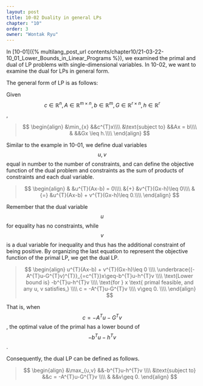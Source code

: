 ```yaml
---
layout: post
title: 10-02 Duality in general LPs
chapter: "10"
order: 3
owner: "Wontak Ryu"
---
```


<script type="text/x-mathjax-config">
MathJax.Hub.Config({
    displayAlign: "center"
});
</script>

In [10-01]({% multilang_post_url contents/chapter10/21-03-22-10_01_Lower_Bounds_in_Linear_Programs %}), we examined the primal and dual of LP problems with single-dimensional variables. In 10-02, we want to examine the dual for LPs in general form.

The general form of LP is as follows:

Given $$c\in\mathbb{R}^{n},\, A\in\mathbb{R}^{m\times n},\, b\in\mathbb{R}^{m},\, G\in\mathbb{R}^{r\times n},\, h\in\mathbb{R}^{r}$$,

>$$
>\begin{align}
>&\min_{x} &&c^{T}x\\\\
>&\text{subject to} &&Ax = b\\\\
>& &&Gx \leq h.\\\\
>\end{align}
>$$

Similar to the example in 10-01, we define dual variables $$u, v$$ equal in number to the number of constraints,
and can define the objective function of the dual problem and constraints as the sum of products of constraints and each dual variable. 

>$$
>\begin{align}
>& &u^{T}(Ax-b) = 0\\\\
>&{+} &v^{T}(Gx-h)\leq 0\\\\
>&{=} &u^{T}(Ax-b) + v^{T}(Gx-h)\leq 0.\\\\
>\end{align}
>$$

Remember that the dual variable $$u$$ for equality has no constraints, while $$v$$ is a dual variable for inequality and thus has the additional constraint of being positive.
By organizing the last equation to represent the objective function of the primal LP, we get the dual LP.

>$$
>\begin{align}
>u^{T}(Ax-b) + v^{T}(Gx-h)\leq 0 \\\\
>\underbrace{(-A^{T}u-G^{T}v)^{T}}_{=c^{T}}x\geq-b^{T}u-h^{T}v \\\\
>\text{Lower bound is} -b^{T}u-h^{T}v \\\\ 
>\text{for } x \text{ primal feasible, and any u, v satisfies,} \\\\
>c = -A^{T}u-G^{T}v \\\\
>v\geq 0. \\\\
>\end{align}
>$$

That is, when $$c = -A^{T}u-G^{T}v$$, the optimal value of the primal has a lower bound of $$-b^{T}u-h^{T}v$$.

Consequently, the dual LP can be defined as follows.

>$$
>\begin{align}
>&\max_{u,v} &&-b^{T}u-h^{T}v \\\\
>&\text{subject to} &&c = -A^{T}u-G^{T}v \\\\
>& &&v\geq 0.
>\end{align}
>$$

